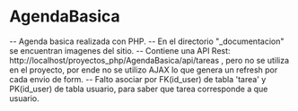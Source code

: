 # AgendaBasica
-- Agenda basica realizada con PHP. 
-- En el directorio "_documentacion" se encuentran imagenes del sitio.
-- Contiene una API Rest: http://localhost/proyectos_php/AgendaBasica/api/tareas , pero no se utiliza en el proyecto, por ende no se utilizo AJAX lo que genera un refresh por cada envio de form.
-- Falto asociar por FK(id_user) de tabla 'tarea' y PK(id_user) de tabla usuario, para saber que tarea corresponde a que usuario.